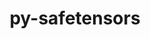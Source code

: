 ---
title: "py-safetensors"
layout: cache
categories: [package, develop]
meta: {"versions": ["0.3.1"], "compilers": ["apple-clang@=14.0.0", "apple-clang@=14.0.3", "gcc@=11.3.0"], "oss": ["ubuntu22.04", "ventura"], "platforms": ["darwin", "linux"], "targets": ["aarch64", "x86_64_v3"], "stacks": ["ml-darwin-aarch64-mps", "ml-linux-x86_64-cpu", "ml-linux-x86_64-cuda"], "num_specs": 6, "num_specs_by_stack": {"ml-darwin-aarch64-mps": 4, "ml-linux-x86_64-cpu": 2, "ml-linux-x86_64-cuda": 2}}
spec_details: [{"hash": "6gwmzuz4sabavgsn35dew3dox4jrm4tg", "compiler": "apple-clang@=14.0.0", "versions": ["0.3.1"], "os": "ventura", "platform": "darwin", "target": "aarch64", "variants": ["build_system=python_pip"], "stacks": ["ml-darwin-aarch64-mps"], "size": "-", "tarball": "https://binaries.spack.io/develop/build_cache/darwin-ventura-aarch64/apple-clang-14.0.0/py-safetensors-0.3.1/darwin-ventura-aarch64-apple-clang-14.0.0-py-safetensors-0.3.1-6gwmzuz4sabavgsn35dew3dox4jrm4tg.spack"}, {"hash": "y5yx66couwjpsdiep7jbo5oavjowpm6m", "compiler": "apple-clang@=14.0.0", "versions": ["0.3.1"], "os": "ventura", "platform": "darwin", "target": "aarch64", "variants": ["build_system=python_pip"], "stacks": ["ml-darwin-aarch64-mps"], "size": "-", "tarball": "https://binaries.spack.io/develop/build_cache/darwin-ventura-aarch64/apple-clang-14.0.0/py-safetensors-0.3.1/darwin-ventura-aarch64-apple-clang-14.0.0-py-safetensors-0.3.1-y5yx66couwjpsdiep7jbo5oavjowpm6m.spack"}, {"hash": "cv34u2zkattqnisbhr3hlabjus3736sq", "compiler": "apple-clang@=14.0.3", "versions": ["0.3.1"], "os": "ventura", "platform": "darwin", "target": "aarch64", "variants": ["build_system=python_pip"], "stacks": ["ml-darwin-aarch64-mps"], "size": "-", "tarball": "https://binaries.spack.io/develop/build_cache/darwin-ventura-aarch64/apple-clang-14.0.3/py-safetensors-0.3.1/darwin-ventura-aarch64-apple-clang-14.0.3-py-safetensors-0.3.1-cv34u2zkattqnisbhr3hlabjus3736sq.spack"}, {"hash": "wtqodaoroonzfvk7ph6fx7dv4y3v2wgd", "compiler": "apple-clang@=14.0.3", "versions": ["0.3.1"], "os": "ventura", "platform": "darwin", "target": "aarch64", "variants": ["build_system=python_pip"], "stacks": ["ml-darwin-aarch64-mps"], "size": "-", "tarball": "https://binaries.spack.io/develop/build_cache/darwin-ventura-aarch64/apple-clang-14.0.3/py-safetensors-0.3.1/darwin-ventura-aarch64-apple-clang-14.0.3-py-safetensors-0.3.1-wtqodaoroonzfvk7ph6fx7dv4y3v2wgd.spack"}, {"hash": "onwsgwt7rks3zqw5vddfmxumq4o6lqxa", "compiler": "gcc@=11.3.0", "versions": ["0.3.1"], "os": "ubuntu22.04", "platform": "linux", "target": "x86_64_v3", "variants": ["build_system=python_pip"], "stacks": ["ml-linux-x86_64-cpu", "ml-linux-x86_64-cuda"], "size": "-", "tarball": "https://binaries.spack.io/develop/build_cache/linux-ubuntu22.04-x86_64_v3/gcc-11.3.0/py-safetensors-0.3.1/linux-ubuntu22.04-x86_64_v3-gcc-11.3.0-py-safetensors-0.3.1-onwsgwt7rks3zqw5vddfmxumq4o6lqxa.spack"}, {"hash": "6o44axkx4irksdl7kqjidmiqijfor4fo", "compiler": "gcc@=11.3.0", "versions": ["0.3.1"], "os": "ubuntu22.04", "platform": "linux", "target": "x86_64_v3", "variants": ["build_system=python_pip"], "stacks": ["ml-linux-x86_64-cpu", "ml-linux-x86_64-cuda"], "size": "-", "tarball": "https://binaries.spack.io/develop/build_cache/linux-ubuntu22.04-x86_64_v3/gcc-11.3.0/py-safetensors-0.3.1/linux-ubuntu22.04-x86_64_v3-gcc-11.3.0-py-safetensors-0.3.1-6o44axkx4irksdl7kqjidmiqijfor4fo.spack"}]
---